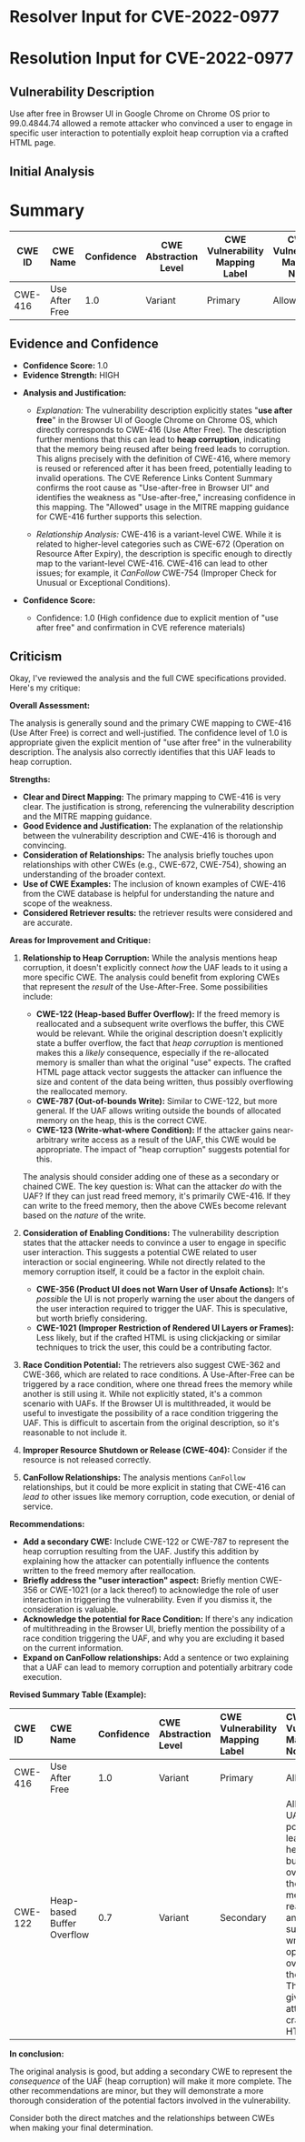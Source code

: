 # Resolver Input for CVE-2022-0977

# Resolution Input for CVE-2022-0977

## Vulnerability Description
Use after free in Browser UI in Google Chrome on Chrome OS prior to 99.0.4844.74 allowed a remote attacker who convinced a user to engage in specific user interaction to potentially exploit heap corruption via a crafted HTML page.

## Initial Analysis
# Summary
| CWE ID | CWE Name | Confidence | CWE Abstraction Level | CWE Vulnerability Mapping Label | CWE-Vulnerability Mapping Notes |
|---|---|---|---|---|---|
| CWE-416 | Use After Free | 1.0 | Variant | Primary | Allowed |

## Evidence and Confidence

*   **Confidence Score:** 1.0
*   **Evidence Strength:** HIGH

- **Analysis and Justification:**  
  - *Explanation:* The vulnerability description explicitly states "**use after free**" in the Browser UI of Google Chrome on Chrome OS, which directly corresponds to CWE-416 (Use After Free). The description further mentions that this can lead to **heap corruption**, indicating that the memory being reused after being freed leads to corruption. This aligns precisely with the definition of CWE-416, where memory is reused or referenced after it has been freed, potentially leading to invalid operations. The CVE Reference Links Content Summary confirms the root cause as "Use-after-free in Browser UI" and identifies the weakness as "Use-after-free," increasing confidence in this mapping. The "Allowed" usage in the MITRE mapping guidance for CWE-416 further supports this selection.

  - *Relationship Analysis:* CWE-416 is a variant-level CWE. While it is related to higher-level categories such as CWE-672 (Operation on Resource After Expiry), the description is specific enough to directly map to the variant-level CWE-416. CWE-416 can lead to other issues; for example, it *CanFollow* CWE-754 (Improper Check for Unusual or Exceptional Conditions).

- **Confidence Score:**  
  - Confidence: 1.0 (High confidence due to explicit mention of "use after free" and confirmation in CVE reference materials)

## Criticism
Okay, I've reviewed the analysis and the full CWE specifications provided. Here's my critique:

**Overall Assessment:**

The analysis is generally sound and the primary CWE mapping to CWE-416 (Use After Free) is correct and well-justified. The confidence level of 1.0 is appropriate given the explicit mention of "use after free" in the vulnerability description. The analysis also correctly identifies that this UAF leads to heap corruption.

**Strengths:**

*   **Clear and Direct Mapping:** The primary mapping to CWE-416 is very clear. The justification is strong, referencing the vulnerability description and the MITRE mapping guidance.
*   **Good Evidence and Justification:** The explanation of the relationship between the vulnerability description and CWE-416 is thorough and convincing.
*   **Consideration of Relationships:**  The analysis briefly touches upon relationships with other CWEs (e.g., CWE-672, CWE-754), showing an understanding of the broader context.
*   **Use of CWE Examples:** The inclusion of known examples of CWE-416 from the CWE database is helpful for understanding the nature and scope of the weakness.
*  **Considered Retriever results:** the retriever results were considered and are accurate.

**Areas for Improvement and Critique:**

1.  **Relationship to Heap Corruption:** While the analysis mentions heap corruption, it doesn't explicitly connect *how* the UAF leads to it using a more specific CWE. The analysis could benefit from exploring CWEs that represent the *result* of the Use-After-Free. Some possibilities include:

    *   **CWE-122 (Heap-based Buffer Overflow):** If the freed memory is reallocated and a subsequent write overflows the buffer, this CWE would be relevant. While the original description doesn't explicitly state a buffer overflow, the fact that *heap corruption* is mentioned makes this a *likely* consequence, especially if the re-allocated memory is smaller than what the original "use" expects.  The crafted HTML page attack vector suggests the attacker can influence the size and content of the data being written, thus possibly overflowing the reallocated memory.
    *   **CWE-787 (Out-of-bounds Write):** Similar to CWE-122, but more general. If the UAF allows writing outside the bounds of allocated memory on the heap, this is the correct CWE.
    *   **CWE-123 (Write-what-where Condition):** If the attacker gains near-arbitrary write access as a result of the UAF, this CWE would be appropriate. The impact of "heap corruption" suggests potential for this.

    The analysis should consider adding one of these as a secondary or chained CWE.  The key question is: What can the attacker *do* with the UAF? If they can just read freed memory, it's primarily CWE-416. If they can write to the freed memory, then the above CWEs become relevant based on the *nature* of the write.

2.  **Consideration of Enabling Conditions:** The vulnerability description states that the attacker needs to convince a user to engage in specific user interaction. This suggests a potential CWE related to user interaction or social engineering. While not directly related to the memory corruption itself, it could be a factor in the exploit chain.
    *   **CWE-356 (Product UI does not Warn User of Unsafe Actions):** It's *possible* the UI is not properly warning the user about the dangers of the user interaction required to trigger the UAF. This is speculative, but worth briefly considering.
    *   **CWE-1021 (Improper Restriction of Rendered UI Layers or Frames):**  Less likely, but if the crafted HTML is using clickjacking or similar techniques to trick the user, this could be a contributing factor.

3.  **Race Condition Potential:** The retrievers also suggest CWE-362 and CWE-366, which are related to race conditions. A Use-After-Free can be triggered by a race condition, where one thread frees the memory while another is still using it. While not explicitly stated, it's a common scenario with UAFs.  If the Browser UI is multithreaded, it would be useful to investigate the possibility of a race condition triggering the UAF. This is difficult to ascertain from the original description, so it's reasonable to not include it.

4.  **Improper Resource Shutdown or Release (CWE-404):** Consider if the resource is not released correctly.
5.  **CanFollow Relationships:** The analysis mentions `CanFollow` relationships, but it could be more explicit in stating that CWE-416 can *lead to* other issues like memory corruption, code execution, or denial of service.

**Recommendations:**

*   **Add a secondary CWE:** Include CWE-122 or CWE-787 to represent the heap corruption resulting from the UAF.  Justify this addition by explaining how the attacker can potentially influence the contents written to the freed memory after reallocation.
*   **Briefly address the "user interaction" aspect:** Briefly mention CWE-356 or CWE-1021 (or a lack thereof) to acknowledge the role of user interaction in triggering the vulnerability. Even if you dismiss it, the consideration is valuable.
*   **Acknowledge the potential for Race Condition:** If there's any indication of multithreading in the Browser UI, briefly mention the possibility of a race condition triggering the UAF, and why you are excluding it based on the current information.
*   **Expand on CanFollow relationships:** Add a sentence or two explaining that a UAF can lead to memory corruption and potentially arbitrary code execution.

**Revised Summary Table (Example):**

| CWE ID  | CWE Name                                                                | Confidence | CWE Abstraction Level | CWE Vulnerability Mapping Label | CWE-Vulnerability Mapping Notes                                                                                                                                                                                          |
| :------ | :---------------------------------------------------------------------- | :--------- | :-------------------- | :------------------------------ | :----------------------------------------------------------------------------------------------------------------------------------------------------------------------------------------------------------------------- |
| CWE-416 | Use After Free                                                            | 1.0        | Variant               | Primary                       | Allowed                                                                                                                                                                                                                    |
| CWE-122 | Heap-based Buffer Overflow                                             | 0.7        | Variant               | Secondary                      | Allowed. The UAF can potentially lead to a heap-based buffer overflow if the freed memory is reallocated, and a subsequent write operation overflows the buffer. This is likely given the attacker can craft the HTML page. |

**In conclusion:**

The original analysis is good, but adding a secondary CWE to represent the *consequence* of the UAF (heap corruption) will make it more complete. The other recommendations are minor, but they will demonstrate a more thorough consideration of the potential factors involved in the vulnerability.

Consider both the direct matches and the relationships between CWEs
when making your final determination.
        